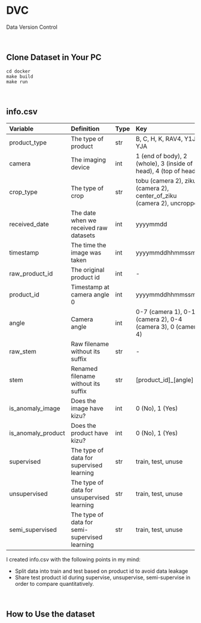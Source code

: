 # DVC
Data Version Control

<br>

## Clone Dataset in Your PC

```
cd docker
make build
make run
```

<br>

## info.csv

| Variable           | Definition                                    | Type | Key |
| :-                 | :-                                            | :-   | :-  |
| product_type       | The type of product                           | str  | B, C, H, K, RAV4, Y1J, YJA |
| camera             | The imaging device                            | int  | 1 (end of body), 2 (whole), 3 (inside of head), 4 (top of head) |
| crop_type          | The type of crop                              | str  | tobu (camera 2), ziku (camera 2), center_of_ziku (camera 2), uncropped |
| received_date      | The date when we received raw datasets        | int  | yyyymmdd |
| timestamp          | The time the image was taken                  | int  | yyyymmddhhmmssmm |
| raw_product_id     | The original product id                       | int  | -   |
| product_id         | Timestamp at camera angle 0                   | int  | yyyymmddhhmmssmm |
| angle              | Camera angle                                  | int  | 0-7 (camera 1), 0-11 (camera 2), 0-4 (camera 3), 0 (camera 4) |
| raw_stem           | Raw filename without its suffix               | str  | -   |
| stem               | Renamed filename without its suffix           | str  | [product_id]_[angle] |
| is_anomaly_image   | Does the image have kizu?                     | int  | 0 (No), 1 (Yes) |
| is_anomaly_product | Does the product have kizu?                   | int  | 0 (No), 1 (Yes) |
| supervised         | The type of data for supervised learning      | str  | train, test, unuse |
| unsupervised       | The type of data for unsupervised learning    | str  | train, test, unuse |
| semi_supervised    | The type of data for semi-supervised learning | str  | train, test, unuse |


I created info.csv with the following points in my mind:

- Split data into train and test based on product id to avoid data leakage
- Share test product id during supervise, unsupervise, semi-supervise in order to compare quantitatively.

<br>

## How to Use the dataset


